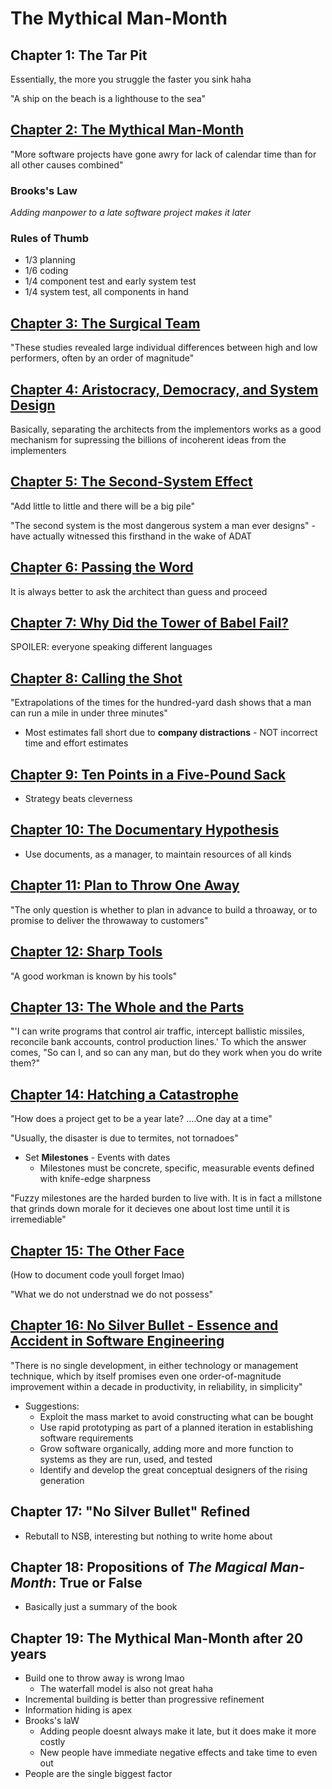 # The Mythical Man-Month

## Chapter 1: The Tar Pit

Essentially, the more you struggle the faster you sink haha

"A ship on the beach is a lighthouse to the sea"

## [Chapter 2: The Mythical Man-Month](./CHAPTER_2.md)

"More software projects have gone awry for lack of calendar time than for all other causes combined"

### Brooks's Law

*Adding manpower to a late software project makes it later*

### Rules of Thumb

* 1/3 planning
* 1/6 coding
* 1/4 component test and early system test
* 1/4 system test, all components in hand

## [Chapter 3: The Surgical Team](./CHAPTER_3.md)

"These studies revealed large individual differences between high and low performers, often by an order of magnitude"

## [Chapter 4: Aristocracy, Democracy, and System Design](./CHAPTER_4.md)

Basically, separating the architects from the implementors works as a good mechanism for supressing the billions of incoherent ideas from the implementers

## [Chapter 5: The Second-System Effect](./CHAPTER_5.md)

"Add little to little and there will be a big pile"

"The second system is the most dangerous system a man ever designs" - have actually witnessed this firsthand in the wake of ADAT

## [Chapter 6: Passing the Word](./CHAPTER_6.md)

It is always better to ask the architect than guess and proceed

## [Chapter 7: Why Did the Tower of Babel Fail?](./CHAPTER_7.md)

SPOILER: everyone speaking different languages

## [Chapter 8: Calling the Shot](./CHAPTER_8.md)

"Extrapolations of the times for the hundred-yard dash shows that a man can run a mile in under three minutes"

* Most estimates fall short due to **company distractions** - NOT incorrect time and effort estimates

## [Chapter 9: Ten Points in a Five-Pound Sack](./CHAPTER_9.md)

* Strategy beats cleverness

## [Chapter 10: The Documentary Hypothesis](./CHAPTER_10.md)

* Use documents, as a manager, to maintain resources of all kinds

## [Chapter 11: Plan to Throw One Away](./CHAPTER_11.md)

"The only question is whether to plan in advance to build a throaway, or to promise to deliver the throwaway to customers"

## [Chapter 12: Sharp Tools](./CHAPTER_12.md)

"A good workman is known by his tools"

## [Chapter 13: The Whole and the Parts](./CHAPTER_13.md)

"'I can write programs that control air traffic, intercept ballistic missiles, reconcile bank accounts, control production lines.' To which the answer comes, "So can I, and so can any man, but do they work when you do write them?"

## [Chapter 14: Hatching a Catastrophe](./CHAPTER_14.md)

"How does a project get to be a year late? ....One day at a time"

"Usually, the disaster is due to termites, not tornadoes"

* Set **Milestones** - Events with dates
  * Milestones must be concrete, specific, measurable events defined with knife-edge sharpness

"Fuzzy milestones are the harded burden to live with. It is in fact a millstone that grinds down morale for it decieves one about lost time until it is irremediable"

## [Chapter 15: The Other Face](./CHAPTER_15.md)

(How to document code youll forget lmao)

"What we do not understnad we do not possess"

## [Chapter 16: No Silver Bullet - Essence and Accident in Software Engineering](./CHAPTER_16.md)

"There is no single development, in either technology or management technique, which by itself promises even one order-of-magnitude improvement within a decade in productivity, in reliability, in simplicity"

* Suggestions:
  * Exploit the mass market to avoid constructing what can be bought
  * Use rapid prototyping as part of a planned iteration in establishing software requirements
  * Grow software organically, adding more and more function to systems as they are run, used, and tested
  * Identify and develop the great conceptual designers of the rising generation

## Chapter 17: "No Silver Bullet" Refined

* Rebutall to NSB, interesting but nothing to write home about

## Chapter 18: Propositions of *The Magical Man-Month*: True or False

* Basically just a summary of the book

## Chapter 19: The Mythical Man-Month after 20 years

* Build one to throw away is wrong lmao
  * The waterfall model is also not great haha
* Incremental building is better than progressive refinement
* Information hiding is apex
* Brooks's laW
  * Adding people doesnt always make it late, but it does make it more costly
  * New people have immediate negative effects and take time to even out
* People are the single biggest factor
